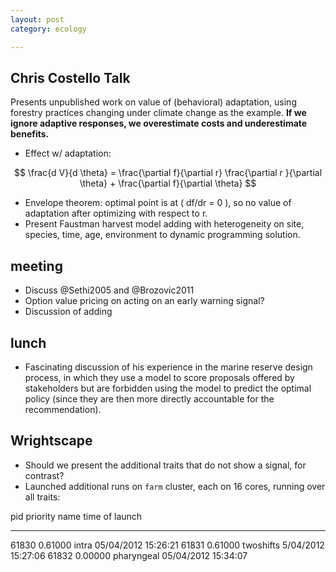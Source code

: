 ```yaml
---
layout: post
category: ecology

---
```



## Chris Costello Talk
Presents unpublished work on value of (behavioral) adaptation, using forestry practices changing under climate change as the example.  __If we ignore adaptive responses, we overestimate costs and underestimate benefits.__

- Effect w/ adaptation:

$$ \frac{d V}{d \theta} = \frac{\partial f}{\partial r} \frac{\partial r }{\partial \theta} + \frac{\partial f}{\partial \theta} $$

- Envelope theorem: optimal point is at <span>\( df/dr = 0 \)</span>, so no value of adaptation after optimizing with respect to r. 
- Present Faustman harvest model adding with heterogeneity on site, species, time, age, environment to dynamic programming solution. 

## meeting
- Discuss @Sethi2005 and @Brozovic2011
- Option value pricing on acting on an early warning signal?
- Discussion of adding 

## lunch
- Fascinating discussion of his experience in the marine reserve design process, in which they use a model to score proposals offered by stakeholders but are forbidden using the model to predict the optimal policy (since they are then more directly accountable for the recommendation). 

## Wrightscape

- Should we present the additional traits that do not show a signal, for contrast?
- Launched additional runs on `farm` cluster, each on 16 cores, running over all traits:


 pid    priority  name        time of launch
 -----  --------  ----------  --------------------
 61830  0.61000   intra        05/04/2012 15:26:21 
 61831  0.61000   twoshifts    5/04/2012 15:27:06 
 61832  0.00000   pharyngeal   05/04/2012 15:34:07 



